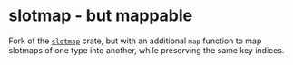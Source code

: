 # slotmap - but mappable

Fork of the [`slotmap`](https://docs.rs/slotmap/latest/slotmap/) crate, but with an additional `map` function to map slotmaps of one type into another, while preserving the same key indices.